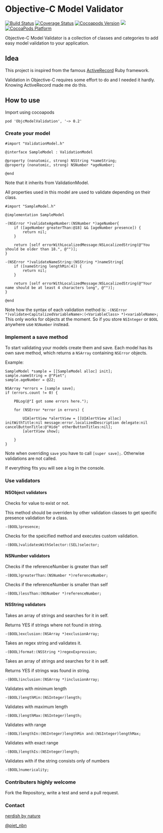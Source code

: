 Objective-C Model Validator
=====

[![Build Status](http://img.shields.io/travis/nerdishbynature/ObjcModelValidation/master.svg?style=flat)](https://travis-ci.org/nerdishbynature/ObjcModelValidation)
[![Coverage Status](http://img.shields.io/coveralls/nerdishbynature/ObjcModelValidation/master.svg?style=flat)](https://coveralls.io/r/nerdishbynature/ObjcModelValidation)
[![Cocoapods Version](http://img.shields.io/cocoapods/v/ObjcModelValidation.svg?style=flat)](https://github.com/nerdishbynature/ObjcModelValidation/blob/master/ObjcModelValidation.podspec)
[![](http://img.shields.io/cocoapods/l/ObjcModelValidation.svg?style=flat)](https://github.com/nerdishbynature/ObjcModelValidation/blob/master/LICENSE)
[![CocoaPods Platform](http://img.shields.io/cocoapods/p/ObjcModelValidation.svg?style=flat)]()

Objective-C Model Validator is a collection of classes and categories to add easy model validation to your application.

## Idea

This project is inspired from the famous [ActiveRecord](http://api.rubyonrails.org/classes/ActiveRecord/Base.html) Ruby framework.

Validation in Objective-C requires some effort to do and I needed it hardly. Knowing ActiveRecord made me do this.

## How to use

Import using cocoapods
    
    pod 'ObjcModelValidation', '~> 0.2'
    
### Create your model

```objc
#import "ValidationModel.h"

@interface SampleModel : ValidationModel

@property (nonatomic, strong) NSString *nameString;
@property (nonatomic, strong) NSNumber *ageNumber;

@end
```
    
Note that it inherits from ValidationModel.

All properties used in this model are used to validate depending on their class.

```objc
#import "SampleModel.h"

@implementation SampleModel

-(NSError *)validateAgeNumber:(NSNumber *)ageNumber{
    if ([ageNumber greaterThan:@18] && [ageNumber presence]) {
        return nil;
    }
    
    return [self errorWithLocalizedMessage:NSLocalizedString(@"You should be older than 18.", @"")];
}
    
-(NSError *)validateNameString:(NSString *)nameString{
    if ([nameString lengthMin:4]) {
        return nil;
    }

    return [self errorWithLocalizedMessage:NSLocalizedString(@"Your name should be at least 4 characters long", @"")];
}

@end
```
    
    
Note how the syntax of each validation method is: `-(NSError *)validate<CapitalizedVariableName>:(<VariableClass> *)<variableName>;`
This only works for objects at the moment. So if you store `NSInteger` or `BOOL` anywhere use `NSNumber` instead.

### Implement a save method

To start validating your models create them and save. Each model has its own save method, which returns a `NSArray` containing `NSError` objects. 

Example: 

```objc
SampleModel *sample = [[SampleModel alloc] init];
sample.nameString = @"Piet";
sample.ageNumber = @22;
    
NSArray *errors = [sample save];
if (errors.count != 0) {
        
    PBLog(@"I got some errors here.");
        
    for (NSError *error in errors) {
            
        UIAlertView *alertView = [[UIAlertView alloc] initWithTitle:nil message:error.localizedDescription delegate:nil cancelButtonTitle:@"Hide" otherButtonTitles:nil];
        [alertView show];
            
    }
}
```

Note when overriding `save` you have to call `[super save];`. Otherwise validations are not called.

If everything fits you will see a log in the console.

### Use validators

#### NSObject validators

Checks for value to exist or not.

This method should be overriden by other validation classes to get
specific presence validation for a class.
 
```objc
-(BOOL)presence;
```


Checks for the speicified method and executes custom validation.

```objc
-(BOOL)validatesWithSelector:(SEL)selector;
```
    
#### NSNumber validators

Checks if the referenceNumber is greater than self

```objc
-(BOOL)greaterThan:(NSNumber *)referenceNumber;
```
    
Checks if the referenceNumber is smaller than self

```objc
-(BOOL)lessThan:(NSNumber *)referenceNumber;
```

#### NSString validators

Takes an array of strings and searches for it in self.

Returns YES if strings where not found in string.

```objc
-(BOOL)exclusion:(NSArray *)exclusionArray;
```


Takes an regex string and validates it.

```objc
-(BOOL)format:(NSString *)regexExpression;
```


Takes an array of strings and searches for it in self.

Returns YES if strings was found in string.

```objc
-(BOOL)inclusion:(NSArray *)inclusionArray;
```


Validates with minimum length

```objc
-(BOOL)lengthMin:(NSInteger)length;
```


Validates with maximum length

```objc
-(BOOL)lengthMax:(NSInteger)length;
```


Validates with range
 
```objc
-(BOOL)lengthIn:(NSInteger)lengthMin and:(NSInteger)lengthMax;
```


Validates with exact range

```objc
-(BOOL)lengthIs:(NSInteger)length;
```


Validates with if the string consists only of numbers

```objc
-(BOOL)numericality;
```
    
    
### Contributers highly welcome

Fork the Repository, write a test and send a pull request.

### Contact

[nerdish by nature](http://nerdishbynature.com)

[@piet_nbn](https://twitter.com/piet_nbn)
